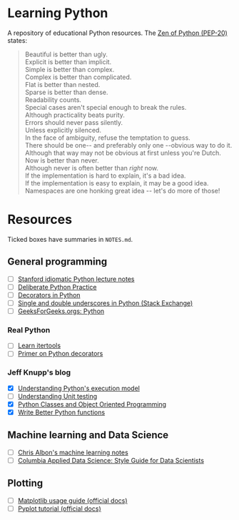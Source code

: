 # Learning Python
A repository of educational Python resources. The [Zen of Python (PEP-20)](https://www.python.org/dev/peps/pep-0020/) states:

> Beautiful is better than ugly. <br> 
Explicit is better than implicit. <br>
Simple is better than complex. <br>
Complex is better than complicated. <br>
Flat is better than nested. <br>
Sparse is better than dense. <br>
Readability counts. <br>
Special cases aren't special enough to break the rules. <br>
Although practicality beats purity. <br>
Errors should never pass silently. <br>
Unless explicitly silenced. <br>
In the face of ambiguity, refuse the temptation to guess. <br>
There should be one-- and preferably only one --obvious way to do it. <br>
Although that way may not be obvious at first unless you're Dutch. <br>
Now is better than never. <br>
Although never is often better than *right* now. <br>
If the implementation is hard to explain, it's a bad idea. <br>
If the implementation is easy to explain, it may be a good idea. <br>
Namespaces are one honking great idea -- let's do more of those! <br>

# Resources
Ticked boxes have summaries in `NOTES.md`.
 
## General programming
- [ ] [Stanford idiomatic Python lecture notes](https://drive.google.com/file/d/0B-eHIhY)
- [ ] [Deliberate Python Practice](https://github.com/robert8138/python-deliberate-practice)
- [ ] [Decorators in Python](https://www.datacamp.com/community/tutorials/decorators-python)
- [ ] [Single and double underscores in Python (Stack Exchange)](https://stackoverflow.com/questions/1301346/what-is-the-meaning-of-a-single-and-a-double-underscore-before-an-object-name)
- [ ] [GeeksForGeeks.orgs: Python](https://www.geeksforgeeks.org/python-programming-language/)

### Real Python
- [ ] [Learn itertools](https://realpython.com/python-itertools/)
- [ ] [Primer on Python decorators](https://realpython.com/primer-on-python-decorators/)

### Jeff Knupp's blog
- [X] [Understanding Python's execution model](https://jeffknupp.com/blog/2013/02/14/drastically-improve-your-python-understanding-pythons-execution-model/)
- [ ] [Understanding Unit testing](https://jeffknupp.com/blog/2013/12/09/improve-your-python-understanding-unit-testing/)
- [X] [Python Classes and Object Oriented Programming](https://jeffknupp.com/blog/2017/03/27/improve-your-python-python-classes-and-object-oriented-programming/)
- [X] [Write Better Python functions](https://jeffknupp.com/blog/2018/10/11/write-better-python-functions/)

## Machine learning and Data Science
- [ ] [Chris Albon's machine learning notes](https://chrisalbon.com/)
- [ ] [Columbia Applied Data Science: Style Guide for Data Scientists](http://columbia-applied-data-science.github.io/pages/lowclass-python-style-guide.html)

## Plotting
- [ ] [Matplotlib usage guide (official docs)](https://matplotlib.org/tutorials/introductory/usage.html)
- [ ] [Pyplot tutorial (official docs)](https://matplotlib.org/tutorials/introductory/pyplot.html)
